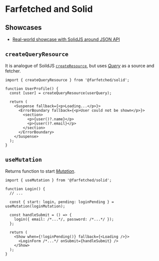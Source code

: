 # Farfetched and Solid

## Showcases

- [Real-world showcase with SolidJS around JSON API](https://github.com/igorkamyshev/farfetched/tree/master/apps/showcase/solid-real-world-rick-morty/)

## `createQueryResource`

It is analogue of SoildJS [`createResource`](https://www.solidjs.com/docs/latest/api#createresource), but uses [_Query_](/api/primitives/query) as a source and fetcher.

```tsx
import { createQueryResource } from '@farfetched/solid';

function UserProfile() {
  const [user] = createQueryResource(userQuery);

  return (
    <Suspense fallback={<p>Loading...</p>}>
      <ErrorBoundary fallback={<p>User could not be shown</p>}>
        <section>
          <p>{user()?.name}</p>
          <p>{user()?.email}</p>
        </section>
      </ErrorBoundary>
    </Suspense>
  );
}
```

## `useMutation` <Badge type="tip" text="since v0.2.0" />

Returns function to start [_Mutation_](/api/primitives/mutation).

```tsx
import { useMutation } from '@farfetched/solid';

function Login() {
  // ...

  const { start: login, pending: loginPending } = useMutation(loginMutation);

  const handleSubmit = () => {
    login({ email: /*...*/, password: /*...*/ });
  };

  return (
    <Show when={!loginPending()} fallback={<Loading />}>
      <LoginForm /*...*/ onSubmit={handleSubmit} />
    </Show>
  );
}
```
